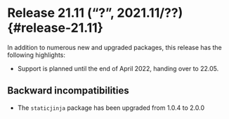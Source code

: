 # Release 21.11 (“?”, 2021.11/??) {#release-21.11}

In addition to numerous new and upgraded packages, this release has the following highlights:

* Support is planned until the end of April 2022, handing over to 22.05.

## Backward incompatibilities

* The `staticjinja` package has been upgraded from 1.0.4 to 2.0.0
